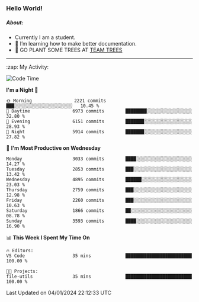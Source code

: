 ### Hello World!

##### About:
- Currently I am a student.
- 🌱 I’m learning how to make better documentation.
- 🌱 GO PLANT SOME TREES AT [TEAM TREES](https://teamtrees.org/)

---
  <summary>:zap: My Activity:</summary>
  
<!--START_SECTION:waka-->
![Code Time](http://img.shields.io/badge/Code%20Time-1%2C268%20hrs%2025%20mins-blue)

**I'm a Night 🦉** 

```text
🌞 Morning                2221 commits        ███░░░░░░░░░░░░░░░░░░░░░░   10.45 % 
🌆 Daytime                6973 commits        ████████░░░░░░░░░░░░░░░░░   32.80 % 
🌃 Evening                6151 commits        ███████░░░░░░░░░░░░░░░░░░   28.93 % 
🌙 Night                  5914 commits        ███████░░░░░░░░░░░░░░░░░░   27.82 % 
```
📅 **I'm Most Productive on Wednesday** 

```text
Monday                   3033 commits        ████░░░░░░░░░░░░░░░░░░░░░   14.27 % 
Tuesday                  2853 commits        ███░░░░░░░░░░░░░░░░░░░░░░   13.42 % 
Wednesday                4895 commits        ██████░░░░░░░░░░░░░░░░░░░   23.03 % 
Thursday                 2759 commits        ███░░░░░░░░░░░░░░░░░░░░░░   12.98 % 
Friday                   2260 commits        ███░░░░░░░░░░░░░░░░░░░░░░   10.63 % 
Saturday                 1866 commits        ██░░░░░░░░░░░░░░░░░░░░░░░   08.78 % 
Sunday                   3593 commits        ████░░░░░░░░░░░░░░░░░░░░░   16.90 % 
```


📊 **This Week I Spent My Time On** 

```text
🔥 Editors: 
VS Code                  35 mins             █████████████████████████   100.00 % 

🐱‍💻 Projects: 
file-utils               35 mins             █████████████████████████   100.00 % 
```


 Last Updated on 04/01/2024 22:12:33 UTC
<!--END_SECTION:waka-->
